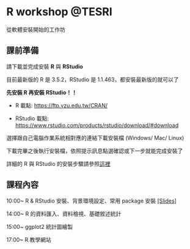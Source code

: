 # R workshop @TESRI
從軟體安裝開始的工作坊 

## 課前準備
請下載並完成安裝 **R** 與 **RStudio**

目前最新版的 R 是 3.5.2，RStudio 是 1.1.463，都安裝最新版的就可以了

**先安裝 R 再安裝 RStudio！！**

* R 載點: https://ftp.yzu.edu.tw/CRAN/

* RStudio 載點: https://www.rstudio.com/products/rstudio/download/#download

選擇跟自己電腦作業系統相對應的連結下載安裝檔 (Windows/ Mac/ Linux)

下載完畢之後執行安裝檔，依照提示訊息點選確認或下一步就能完成安裝了

詳細的 R 與 RStudio 的安裝步驟請參照[這裡](http://www.learn-r-the-easy-way.tw/chapters/2#r)



## 課程內容
10:00~ R & RStudio 安裝、背景環境設定、常用 package 安裝 [[Slides]](https://kemushi54.github.io/R_workshop/slide.html)

14:00~ R 的資料匯入、資料檢視、基礎敘述統計

15:00~ ggplot2 統計圖繪製

17:00~ R 教學網站
